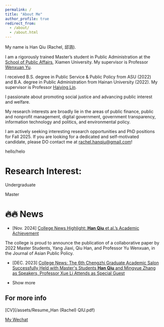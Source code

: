 ```yaml
---
permalink: /
title: "About Me"
author_profile: true
redirect_from: 
  - /about/
  - /about.html
---
```


My name is Han Qiu (Rachel, 邱涵).

I am a rigorously trained Master’s student in Public Administration at the [School of Public Affairs](https://spa.xmu.edu.cn/), Xiamen University. My supervisor is Professor [Wenxuan Yu](https://spa.xmu.edu.cn/info/1237/3095.htm).

I received B.S. degree in Public Service & Public Policy from ASU (2022) and B.A. degree in Public Administration from Hainan University (2022). My supervisor is Professor [Haiying Lin](https://haitc.hainanu.edu.cn/cslm/jzyg/szdw/xzgl.htm). 

I passionate about promoting social justice and advancing public interest and welfare.

My research interests are broadly lie in the areas of public finance, public and nonprofit management, digital government, government transparency, information technology and politics, and environmental policy.

I am actively seeking interesting research opportunities and PhD positions for Fall 2025. If you are looking for a dedicated and self-motivated candidate, please DO contact me at rachel.hanqiu@gmail.com!

hello/helo

Research Interest:
======
Undergraduate



Master





🔥🔥 News
======
* [Nov. 2024] [College News Highlight: **Han Qiu** et al.’s Academic Achievement](https://mp.weixin.qq.com/s/2TYL9l8GGay93hLLRQBzYw)

The college is proud to announce the publication of a collaborative paper by 2022 Master Students, Yang Jiaxi, Qiu Han, and Professor Yu Wenxuan, in the Journal of Asian Public Policy.

* [DEC. 2023] [College News: The 6th Chengzhi Graduate Academic Salon Successfully Held with Master's Students **Han Qiu** and Mingyue Zhang as Speakers, Professor Xue Li Attends as Special Guest](https://mp.weixin.qq.com/s/dn-2_kHyLDbNC0hQ042xEw)


* Show more

For more info
------
[CV](/assets/Resume_Han (Rachel) QIU.pdf)

[My Wechat](images/wechat.PNG)
